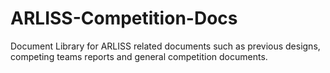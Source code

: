 # ARLISS-Competition-Docs
Document Library for ARLISS related documents such as previous designs, competing teams reports and general competition documents.
